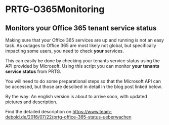 # PRTG-O365Monitoring
## Monitors your Office 365 tenant service status
Making sure that your Office 365 services are up and running is not an easy task. As outages to Office 365 are most likely not global, but specifically impacting some users, you need to check **your** services.

This can easily be done by checking your tenants service status using the API provided by Microsoft. Using this script you can monitor **your tenants service status** from PRTG.

You will need to do some preparational steps so that the Microsoft API can be accessed, but those are descibed in detail in the blog post linked below.

By the way: An english version is about to arrive soon, with updated pictures and description.

Find the detailed description on https://www.team-debold.de/2016/07/22/prtg-office-365-status-ueberwachen
